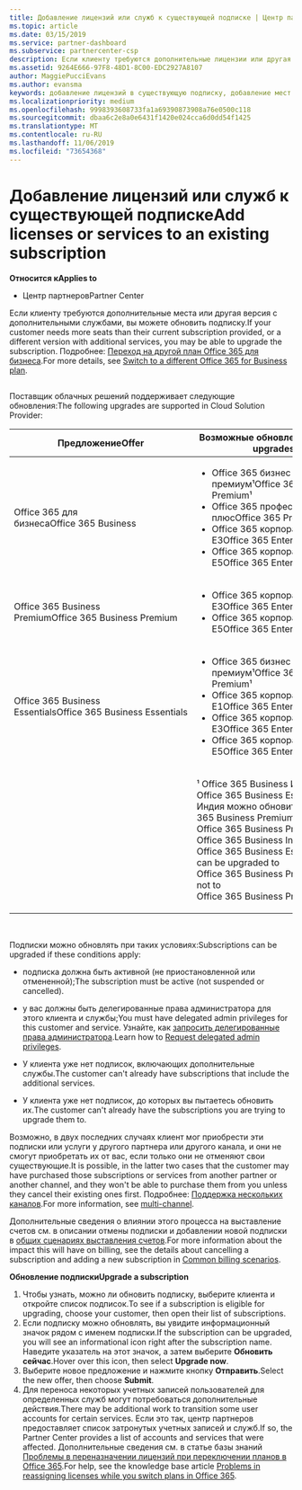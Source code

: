 ```yaml
---
title: Добавление лицензий или служб к существующей подписке | Центр партнеров
ms.topic: article
ms.date: 03/15/2019
ms.service: partner-dashboard
ms.subservice: partnercenter-csp
description: Если клиенту требуются дополнительные лицензии или другая версия с дополнительными службами, вы можете обновить подписку.
ms.assetid: 9264E666-97F8-48D1-8C00-EDC2927A8107
author: MaggiePucciEvans
ms.author: evansma
keywords: добавление лицензий в существующую подписку, добавление мест для существующей подписки, изменение подписки, изменить подписку, приобретение дополнительных лицензий для клиента
ms.localizationpriority: medium
ms.openlocfilehash: 9998393608733fa1a69390873908a76e0500c118
ms.sourcegitcommit: dbaa6c2e8a0e6431f1420e024cca6d0dd54f1425
ms.translationtype: MT
ms.contentlocale: ru-RU
ms.lasthandoff: 11/06/2019
ms.locfileid: "73654368"
---
```

# <a name="add-licenses-or-services-to-an-existing-subscription"></a><span data-ttu-id="eba32-104">Добавление лицензий или служб к существующей подписке</span><span class="sxs-lookup"><span data-stu-id="eba32-104">Add licenses or services to an existing subscription</span></span>

<span data-ttu-id="eba32-105">**Относится к**</span><span class="sxs-lookup"><span data-stu-id="eba32-105">**Applies to**</span></span>

-  <span data-ttu-id="eba32-106">Центр партнеров</span><span class="sxs-lookup"><span data-stu-id="eba32-106">Partner Center</span></span>

<span data-ttu-id="eba32-107">Если клиенту требуются дополнительные места или другая версия с дополнительными службами, вы можете обновить подписку.</span><span class="sxs-lookup"><span data-stu-id="eba32-107">If your customer needs more seats than their current subscription provided, or a different version with additional services, you may be able to upgrade the subscription.</span></span> <span data-ttu-id="eba32-108">Подробнее: [Переход на другой план Office 365 для бизнеса](https://go.microsoft.com/fwlink/p/?LinkId=723577).</span><span class="sxs-lookup"><span data-stu-id="eba32-108">For more details, see [Switch to a different Office 365 for Business plan](https://go.microsoft.com/fwlink/p/?LinkId=723577).</span></span>

## <a href="" id="upgradesubscription"></a>


<span data-ttu-id="eba32-109">Поставщик облачных решений поддерживает следующие обновления:</span><span class="sxs-lookup"><span data-stu-id="eba32-109">The following upgrades are supported in Cloud Solution Provider:</span></span>

<table>
<colgroup>
<col width="50%" />
<col width="50%" />
</colgroup>
<thead>
<tr class="header">
<th><span data-ttu-id="eba32-110">Предложение</span><span class="sxs-lookup"><span data-stu-id="eba32-110">Offer</span></span></th>
<th><span data-ttu-id="eba32-111">Возможные обновления</span><span class="sxs-lookup"><span data-stu-id="eba32-111">Possible upgrades</span></span></th>
</tr>
</thead>
<tbody>
<tr class="odd">
<td><span data-ttu-id="eba32-112">Office 365 для бизнеса</span><span class="sxs-lookup"><span data-stu-id="eba32-112">Office 365 Business</span></span></td>
<td><ul>
<li><span data-ttu-id="eba32-113">Office 365 бизнес премиум¹</span><span class="sxs-lookup"><span data-stu-id="eba32-113">Office 365 Business Premium¹</span></span></li>
<li><span data-ttu-id="eba32-114">Office 365 профессиональный плюс</span><span class="sxs-lookup"><span data-stu-id="eba32-114">Office 365 ProPlus</span></span></li>
<li><span data-ttu-id="eba32-115">Office 365 корпоративный E3</span><span class="sxs-lookup"><span data-stu-id="eba32-115">Office 365 Enterprise E3</span></span></li>
<li><span data-ttu-id="eba32-116">Office 365 корпоративный E5</span><span class="sxs-lookup"><span data-stu-id="eba32-116">Office 365 Enterprise E5</span></span></li>
</ul></td>
</tr>
<tr class="even">
<td><span data-ttu-id="eba32-117">Office 365 Business Premium</span><span class="sxs-lookup"><span data-stu-id="eba32-117">Office 365 Business Premium</span></span></td>
<td><ul>
<li><span data-ttu-id="eba32-118">Office 365 корпоративный E3</span><span class="sxs-lookup"><span data-stu-id="eba32-118">Office 365 Enterprise E3</span></span></li>
<li><span data-ttu-id="eba32-119">Office 365 корпоративный E5</span><span class="sxs-lookup"><span data-stu-id="eba32-119">Office 365 Enterprise E5</span></span></li>
</ul></td>
</tr>
<tr class="odd">
<td><span data-ttu-id="eba32-120">Office 365 Business Essentials</span><span class="sxs-lookup"><span data-stu-id="eba32-120">Office 365 Business Essentials</span></span></td>
<td><ul>
<li><span data-ttu-id="eba32-121">Office 365 бизнес премиум¹</span><span class="sxs-lookup"><span data-stu-id="eba32-121">Office 365 Business Premium¹</span></span></li>
<li><span data-ttu-id="eba32-122">Office 365 корпоративный E1</span><span class="sxs-lookup"><span data-stu-id="eba32-122">Office 365 Enterprise E1</span></span></li>
<li><span data-ttu-id="eba32-123">Office 365 корпоративный E3</span><span class="sxs-lookup"><span data-stu-id="eba32-123">Office 365 Enterprise E3</span></span></li>
<li><span data-ttu-id="eba32-124">Office 365 корпоративный E5</span><span class="sxs-lookup"><span data-stu-id="eba32-124">Office 365 Enterprise E5</span></span></li>
</ul></td>
</tr>
<tr class="even">
<td></td>
<td><p><span data-ttu-id="eba32-125">¹ Office 365 Business Индия и Office 365 Business Essentials Индия можно обновить до Office 365 Business Premium Индия, а не Office 365 Business Premium.</span><span class="sxs-lookup"><span data-stu-id="eba32-125">¹ Office 365 Business India and Office 365 Business Essentials India can be upgraded to Office 365 Business Premium India, not to Office 365 Business Premium.</span></span></p></td>
</tr>
</tbody>
</table>

 

<span data-ttu-id="eba32-126">Подписки можно обновлять при таких условиях:</span><span class="sxs-lookup"><span data-stu-id="eba32-126">Subscriptions can be upgraded if these conditions apply:</span></span>

-   <span data-ttu-id="eba32-127">подписка должна быть активной (не приостановленной или отмененной);</span><span class="sxs-lookup"><span data-stu-id="eba32-127">The subscription must be active (not suspended or cancelled).</span></span>

-   <span data-ttu-id="eba32-128">у вас должны быть делегированные права администратора для этого клиента и службы;</span><span class="sxs-lookup"><span data-stu-id="eba32-128">You must have delegated admin privileges for this customer and service.</span></span> <span data-ttu-id="eba32-129">Узнайте, как [запросить делегированные права администратора](request-a-relationship-with-a-customer.md).</span><span class="sxs-lookup"><span data-stu-id="eba32-129">Learn how to [Request delegated admin privileges](request-a-relationship-with-a-customer.md).</span></span>

-   <span data-ttu-id="eba32-130">У клиента уже нет подписок, включающих дополнительные службы.</span><span class="sxs-lookup"><span data-stu-id="eba32-130">The customer can't already have subscriptions that include the additional services.</span></span>

-   <span data-ttu-id="eba32-131">У клиента уже нет подписок, до которых вы пытаетесь обновить их.</span><span class="sxs-lookup"><span data-stu-id="eba32-131">The customer can't already have the subscriptions you are trying to upgrade them to.</span></span>

<span data-ttu-id="eba32-132">Возможно, в двух последних случаях клиент мог приобрести эти подписки или услуги у другого партнера или другого канала, и они не смогут приобретать их от вас, если только они не отменяют свои существующие.</span><span class="sxs-lookup"><span data-stu-id="eba32-132">It is possible, in the latter two cases that the customer may have purchased those subscriptions or services from another partner or another channel, and they won't be able to purchase them from you unless they cancel their existing ones first.</span></span> <span data-ttu-id="eba32-133">Подробнее: [Поддержка нескольких каналов](multichannel.md).</span><span class="sxs-lookup"><span data-stu-id="eba32-133">For more information, see [multi-channel](multichannel.md).</span></span>

<span data-ttu-id="eba32-134">Дополнительные сведения о влиянии этого процесса на выставление счетов см. в описании отмены подписки и добавлении новой подписки в [общих сценариях выставления счетов](common-billing-scenarios.md).</span><span class="sxs-lookup"><span data-stu-id="eba32-134">For more information about the impact this will have on billing, see the details about cancelling a subscription and adding a new subscription in [Common billing scenarios](common-billing-scenarios.md).</span></span>

<span data-ttu-id="eba32-135">**Обновление подписки**</span><span class="sxs-lookup"><span data-stu-id="eba32-135">**Upgrade a subscription**</span></span>

1.  <span data-ttu-id="eba32-136">Чтобы узнать, можно ли обновить подписку, выберите клиента и откройте список подписок.</span><span class="sxs-lookup"><span data-stu-id="eba32-136">To see if a subscription is eligible for upgrading, choose your customer, then open their list of subscriptions.</span></span>
2.  <span data-ttu-id="eba32-137">Если подписку можно обновлять, вы увидите информационный значок рядом с именем подписки.</span><span class="sxs-lookup"><span data-stu-id="eba32-137">If the subscription can be upgraded, you will see an informational icon right after the subscription name.</span></span> <span data-ttu-id="eba32-138">Наведите указатель на этот значок, а затем выберите **Обновить сейчас**.</span><span class="sxs-lookup"><span data-stu-id="eba32-138">Hover over this icon, then select **Upgrade now**.</span></span>
3.  <span data-ttu-id="eba32-139">Выберите новое предложение и нажмите кнопку **Отправить**.</span><span class="sxs-lookup"><span data-stu-id="eba32-139">Select the new offer, then choose **Submit**.</span></span>
4.  <span data-ttu-id="eba32-140">Для переноса некоторых учетных записей пользователей для определенных служб могут потребоваться дополнительные действия.</span><span class="sxs-lookup"><span data-stu-id="eba32-140">There may be additional work to transition some user accounts for certain services.</span></span> <span data-ttu-id="eba32-141">Если это так, центр партнеров предоставляет список затронутых учетных записей и служб.</span><span class="sxs-lookup"><span data-stu-id="eba32-141">If so, the Partner Center provides a list of accounts and services that were affected.</span></span> <span data-ttu-id="eba32-142">Дополнительные сведения см. в статье базы знаний [Проблемы в переназначении лицензий при переключении планов в Office 365](https://go.microsoft.com/fwlink/p/?LinkId=723576).</span><span class="sxs-lookup"><span data-stu-id="eba32-142">For help, see the knowledge base article [Problems in reassigning licenses while you switch plans in Office 365](https://go.microsoft.com/fwlink/p/?LinkId=723576).</span></span>

 

 



